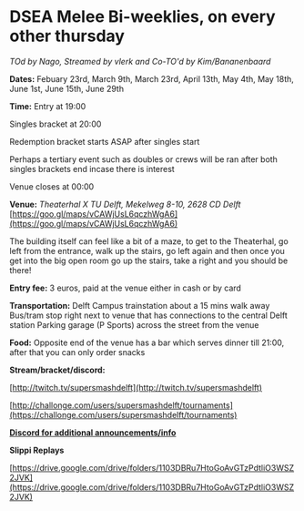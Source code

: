 # DSEA Melee Bi-weeklies, on every other thursday
*TOd by Nago, Streamed by vlerk and Co-TO'd by Kim/Bananenbaard*

**Dates:** Febuary 23rd, March 9th, March 23rd, April 13th, May 4th, May 18th, June 1st, June 15th, June 29th

**Time:** Entry at 19:00

Singles bracket at 20:00

Redemption bracket starts ASAP after singles start

Perhaps a tertiary event such as doubles or crews will be ran after both singles brackets end incase there is interest

Venue closes at 00:00

**Venue:**
*Theaterhal X TU Delft, Mekelweg 8-10, 2628 CD Delft* [https://goo.gl/maps/vCAWjUsL6qczhWgA6](https://goo.gl/maps/vCAWjUsL6qczhWgA6)

The building itself can feel like a bit of a maze, to get to the Theaterhal, go left from the entrance, walk up the stairs, go left again and then once you get into the big open room go up the stairs, take a right and you should be there!

**Entry fee:** 3 euros, paid at the venue either in cash or by card

**Transportation:** 
Delft Campus trainstation about a 15 mins walk away
Bus/tram stop right next to venue that has connections to the central Delft station
Parking garage (P Sports) across the street from the venue

**Food:**
Opposite end of the venue has a bar which serves dinner till 21:00, after that you can only order snacks

**Stream/bracket/discord:**

[http://twitch.tv/supersmashdelft](http://twitch.tv/supersmashdelft)

[http://challonge.com/users/supersmashdelft/tournaments](https://challonge.com/users/supersmashdelft/tournaments)

[**Discord for additional announcements/info**](https://discord.gg/qQBZeFsmje)

**Slippi Replays**

[https://drive.google.com/drive/folders/1103DBRu7HtoGoAvGTzPdtliO3WSZ2JVK](https://drive.google.com/drive/folders/1103DBRu7HtoGoAvGTzPdtliO3WSZ2JVK)
